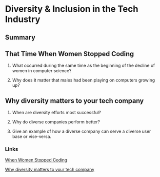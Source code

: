 # Diversity & Inclusion in the Tech Industry

## Summary

## That Time When Women Stopped Coding
1. What occurred during the same time as the beginning of the decline of women in computer science?

2. Why does it matter that males had been playing on computers growing up?

## Why diversity matters to your tech company
1. When are diversity efforts most successful?

2. Why do diverse companies perform better?

3. Give an example of how a diverse company can serve a diverse user base or vise-versa.

### Links
[When Women Stopped Coding](https://www.npr.org/sections/money/2014/10/21/357629765/when-women-stopped-coding)

[Why diversity matters to your tech company](https://www.usatoday.com/story/tech/columnist/2015/07/21/why-diversity-matters-your-tech-company/30419871/)

[]()